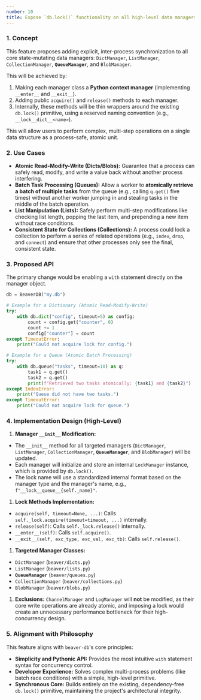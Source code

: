 ```yaml
---
number: 10
title: Expose `db.lock()` functionality on all high-level data managers
---
```


### 1. Concept

This feature proposes adding explicit, inter-process synchronization to all core state-mutating data managers: `DictManager`, `ListManager`, `CollectionManager`, **`QueueManager`**, and `BlobManager`.

This will be achieved by:

1.  Making each manager class a **Python context manager** (implementing `__enter__` and `__exit__`).
2.  Adding public `acquire()` and `release()` methods to each manager.
3.  Internally, these methods will be thin wrappers around the existing `db.lock()` primitive, using a reserved naming convention (e.g., `__lock__dict__<name>`).

This will allow users to perform complex, multi-step operations on a single data structure as a process-safe, atomic unit.

### 2. Use Cases

* **Atomic Read-Modify-Write (Dicts/Blobs):** Guarantee that a process can safely read, modify, and write a value back without another process interfering.
* **Batch Task Processing (Queues):** Allow a worker to **atomically retrieve a batch of multiple tasks** from the queue (e.g., calling `q.get()` five times) without another worker jumping in and stealing tasks in the middle of the batch operation.
* **List Manipulation (Lists):** Safely perform multi-step modifications like checking list length, popping the last item, and prepending a new item without race conditions.
* **Consistent State for Collections (Collections):** A process could lock a collection to perform a series of related operations (e.g., `index`, `drop`, and `connect`) and ensure that other processes only see the final, consistent state.

### 3. Proposed API

The primary change would be enabling a `with` statement directly on the manager object.

```python
db = BeaverDB("my.db")

# Example for a Dictionary (Atomic Read-Modify-Write)
try:
    with db.dict("config", timeout=5) as config:
        count = config.get("counter", 0)
        count += 1
        config["counter"] = count
except TimeoutError:
    print("Could not acquire lock for config.")

# Example for a Queue (Atomic Batch Processing)
try:
    with db.queue("tasks", timeout=10) as q:
        task1 = q.get()
        task2 = q.get()
        print(f"Retrieved two tasks atomically: {task1} and {task2}")
except IndexError:
    print("Queue did not have two tasks.")
except TimeoutError:
    print("Could not acquire lock for queue.")
```

### 4. Implementation Design (High-Level)

1.  **Manager `__init__` Modification:**

* The `__init__` method for all targeted managers (`DictManager`, `ListManager`, `CollectionManager`, **`QueueManager`**, and `BlobManager`) will be updated.
* Each manager will initialize and store an internal `LockManager` instance, which is provided by `db.lock()`.
* The lock name will use a standardized internal format based on the manager type and the manager's name, e.g., `f"__lock__queue__{self._name}"`.

1.  **Lock Methods Implementation:**

* `acquire(self, timeout=None, ...)`: Calls `self._lock.acquire(timeout=timeout, ...)` internally.
* `release(self)`: Calls `self._lock.release()` internally.
* `__enter__(self)`: Calls `self.acquire()`.
* `__exit__(self, exc_type, exc_val, exc_tb)`: Calls `self.release()`.

1.  **Targeted Manager Classes:**

* `DictManager` (`beaver/dicts.py`)
* `ListManager` (`beaver/lists.py`)
* **`QueueManager`** (`beaver/queues.py`)
* `CollectionManager` (`beaver/collections.py`)
* `BlobManager` (`beaver/blobs.py`)

1.  **Exclusions:** `ChannelManager` and `LogManager` will **not** be modified, as their core write operations are already atomic, and imposing a lock would create an unnecessary performance bottleneck for their high-concurrency design.

### 5. Alignment with Philosophy

This feature aligns with `beaver-db`'s core principles:

* **Simplicity and Pythonic API:** Provides the most intuitive `with` statement syntax for concurrency control.
* **Developer Experience:** Solves complex multi-process problems (like batch race conditions) with a simple, high-level primitive.
* **Synchronous Core:** Builds entirely on the existing, dependency-free `db.lock()` primitive, maintaining the project's architectural integrity.